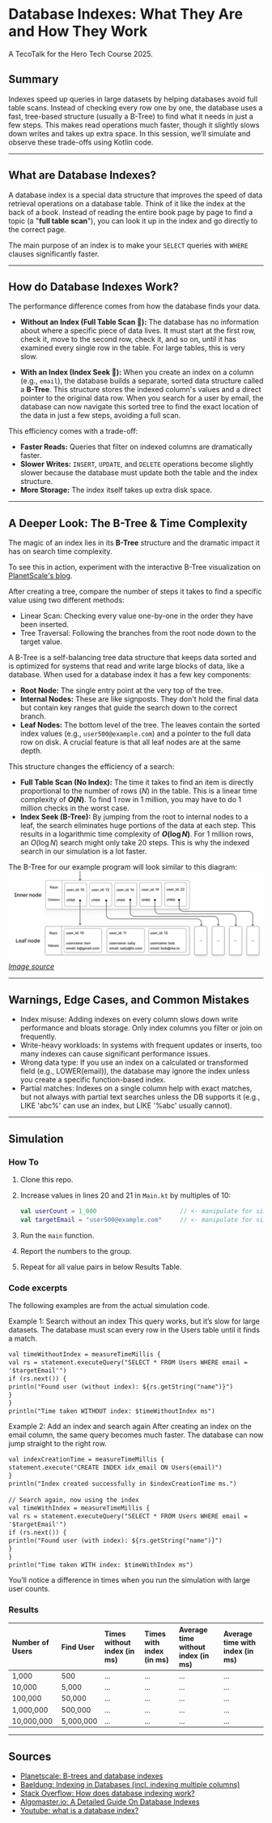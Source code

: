 # Database Indexes: What They Are and How They Work

A TecoTalk for the Hero Tech Course 2025.

## Summary

Indexes speed up queries in large datasets by helping databases avoid full table scans. Instead of checking every row one by one, the database uses a fast, tree-based structure (usually a B-Tree) to find what it needs in just a few steps. This makes read operations much faster, though it slightly slows down writes and takes up extra space. In this session, we’ll simulate and observe these trade-offs using Kotlin code.

---

## What are Database Indexes?

A database index is a special data structure that improves the speed of data retrieval operations on a database table. Think of it like the index at the back of a book. Instead of reading the entire book page by page to find a topic (a "**full table scan**"), you can look it up in the index and go directly to the correct page.

The main purpose of an index is to make your `SELECT` queries with `WHERE` clauses significantly faster.

---

## How do Database Indexes Work?

The performance difference comes from how the database finds your data.

* **Without an Index (Full Table Scan 🐢):** The database has no information about where a specific piece of data lives. It must start at the first row, check it, move to the second row, check it, and so on, until it has examined every single row in the table. For large tables, this is very slow.

* **With an Index (Index Seek 🚀):** When you create an index on a column (e.g., `email`), the database builds a separate, sorted data structure called a **B-Tree**. This structure stores the indexed column's values and a direct pointer to the original data row. When you search for a user by email, the database can now navigate this sorted tree to find the exact location of the data in just a few steps, avoiding a full scan.

This efficiency comes with a trade-off:
* **Faster Reads:** Queries that filter on indexed columns are dramatically faster.
* **Slower Writes:** `INSERT`, `UPDATE`, and `DELETE` operations become slightly slower because the database must update both the table and the index structure.
* **More Storage:** The index itself takes up extra disk space.

---

## A Deeper Look: The B-Tree & Time Complexity

The magic of an index lies in its **B-Tree** structure and the dramatic impact it has on search time complexity.

To see this in action, experiment with the interactive B-Tree visualization on [PlanetScale's blog](https://planetscale.com/blog/btrees-and-database-indexes).

After creating a tree, compare the number of steps it takes to find a specific value using two different methods:
- Linear Scan: Checking every value one-by-one in the order they have been inserted.
- Tree Traversal: Following the branches from the root node down to the target value.

A B-Tree is a self-balancing tree data structure that keeps data sorted and is optimized for systems that read and write large blocks of data, like a database. When used for a database index it has a few key components:
* **Root Node:** The single entry point at the very top of the tree.
* **Internal Nodes:** These are like signposts. They don't hold the final data but contain key ranges that guide the search down to the correct branch.
* **Leaf Nodes:** The bottom level of the tree. The leaves contain the sorted index values (e.g., `user500@example.com`) and a pointer to the full data row on disk. A crucial feature is that all leaf nodes are at the same depth.

This structure changes the efficiency of a search:
* **Full Table Scan (No Index):** The time it takes to find an item is directly proportional to the number of rows ($N$) in the table. This is a linear time complexity of **$O(N)$**. To find 1 row in 1 million, you may have to do 1 million checks in the worst case.
* **Index Seek (B-Tree):** By jumping from the root to internal nodes to a leaf, the search eliminates huge portions of the data at each step. This results in a logarithmic time complexity of **$O(\log N)$**. For 1 million rows, an $O(\log N)$ search might only take 20 steps. This is why the indexed search in our simulation is a lot faster.

The B-Tree for our example program will look similar to this diagram:
![img.png](img.png)
[*Image source*](https://planetscale.com/blog/btrees-and-database-indexes)

---

## Warnings, Edge Cases, and Common Mistakes

- Index misuse: Adding indexes on every column slows down write performance and bloats storage. Only index columns you filter or join on frequently. 
- Write-heavy workloads: In systems with frequent updates or inserts, too many indexes can cause significant performance issues. 
- Wrong data type: If you use an index on a calculated or transformed field (e.g., LOWER(email)), the database may ignore the index unless you create a specific function-based index. 
- Partial matches: Indexes on a single column help with exact matches, but not always with partial text searches unless the DB supports it (e.g., LIKE 'abc%' can use an index, but LIKE '%abc' usually cannot).

---

## Simulation

### How To

1.  Clone this repo.

2.  Increase values in lines 20 and 21 in `Main.kt` by multiples of 10:
    ```kotlin
    val userCount = 1_000                       // <- manipulate for simulation: first to 10_000, second to 100_000, etc.
    val targetEmail = "user500@example.com"     // <- manipulate for simulation: first to "user5000@example.com", second to "user50000@example.com", etc.
    ```

3.  Run the `main` function.

4.  Report the numbers to the group.

5.  Repeat for all value pairs in below Results Table.

### Code excerpts

The following examples are from the actual simulation code.

Example 1: Search without an index
This query works, but it’s slow for large datasets. The database must scan every row in the Users table until it finds a match.

```
val timeWithoutIndex = measureTimeMillis {
val rs = statement.executeQuery("SELECT * FROM Users WHERE email = '$targetEmail'")
if (rs.next()) {
println("Found user (without index): ${rs.getString("name")}")
}
}
println("Time taken WITHOUT index: $timeWithoutIndex ms")
```

Example 2: Add an index and search again
After creating an index on the email column, the same query becomes much faster. The database can now jump straight to the right row.

```
val indexCreationTime = measureTimeMillis {
statement.execute("CREATE INDEX idx_email ON Users(email)")
}
println("Index created successfully in $indexCreationTime ms.")

// Search again, now using the index
val timeWithIndex = measureTimeMillis {
val rs = statement.executeQuery("SELECT * FROM Users WHERE email = '$targetEmail'")
if (rs.next()) {
println("Found user (with index): ${rs.getString("name")}")
}
}
println("Time taken WITH index: $timeWithIndex ms")
```

You’ll notice a difference in times when you run the simulation with large user counts.

### Results

| Number of Users | Find User | Times without index (in ms) | Times with index (in ms) | Average time without index (in ms) | Average time with index (in ms)   |
| :-------------- | :-------- | :-------------------------- |:-------------------------|:-----------------------------------|:----------------------------------|
| 1,000           | 500       | ...                         | ...                      | ...                                | ...                               |
| 10,000          | 5,000     | ...                         | ...                      | ...                                | ...                               |
| 100,000         | 50,000    | ...                         | ...                      | ...                                | ...                               |
| 1,000,000       | 500,000   | ...                         | ...                      | ...                                | ...                               |
| 10,000,000      | 5,000,000 | ...                         | ...                      | ...                                | ...                               |

---

## Sources
* [Planetscale: B-trees and database indexes](https://planetscale.com/blog/btrees-and-database-indexes)
* [Baeldung: Indexing in Databases (incl. indexing multiple columns)](https://www.baeldung.com/sql/databases-indexing)
* [Stack Overflow: How does database indexing work?](https://stackoverflow.com/questions/1108/how-does-database-indexing-work)
* [Algomaster.io: A Detailed Guide On Database Indexes](https://blog.algomaster.io/p/a-detailed-guide-on-database-indexes)
* [Youtube:  what is a database index?](https://www.youtube.com/watch?v=Jemuod4wKWo)

